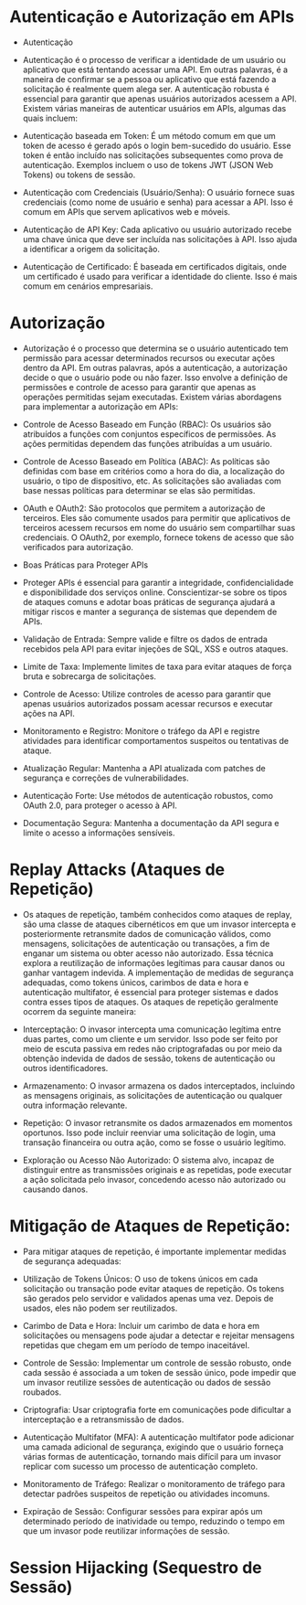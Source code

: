 # Autenticação e Autorização em APIs

* Autenticação

- Autenticação é o processo de verificar a identidade de um usuário ou aplicativo que está tentando acessar uma API. Em outras palavras, é a maneira de confirmar se a pessoa ou aplicativo que está fazendo a solicitação é realmente quem alega ser. A autenticação robusta é essencial para garantir que apenas usuários autorizados acessem a API. Existem várias maneiras de autenticar usuários em APIs, algumas das quais incluem:

- Autenticação baseada em Token: É um método comum em que um token de acesso é gerado após o login bem-sucedido do usuário. Esse token é então incluído nas solicitações subsequentes como prova de autenticação. Exemplos incluem o uso de tokens JWT (JSON Web Tokens) ou tokens de sessão.

- Autenticação com Credenciais (Usuário/Senha): O usuário fornece suas credenciais (como nome de usuário e senha) para acessar a API. Isso é comum em APIs que servem aplicativos web e móveis.

- Autenticação de API Key: Cada aplicativo ou usuário autorizado recebe uma chave única que deve ser incluída nas solicitações à API. Isso ajuda a identificar a origem da solicitação.

- Autenticação de Certificado: É baseada em certificados digitais, onde um certificado é usado para verificar a identidade do cliente. Isso é mais comum em cenários empresariais.

# Autorização

- Autorização é o processo que determina se o usuário autenticado tem permissão para acessar determinados recursos ou executar ações dentro da API. Em outras palavras, após a autenticação, a autorização decide o que o usuário pode ou não fazer. Isso envolve a definição de permissões e controle de acesso para garantir que apenas as operações permitidas sejam executadas. Existem várias abordagens para implementar a autorização em APIs:

- Controle de Acesso Baseado em Função (RBAC): Os usuários são atribuídos a funções com conjuntos específicos de permissões. As ações permitidas dependem das funções atribuídas a um usuário.

- Controle de Acesso Baseado em Política (ABAC): As políticas são definidas com base em critérios como a hora do dia, a localização do usuário, o tipo de dispositivo, etc. As solicitações são avaliadas com base nessas políticas para determinar se elas são permitidas.

- OAuth e OAuth2: São protocolos que permitem a autorização de terceiros. Eles são comumente usados para permitir que aplicativos de terceiros acessem recursos em nome do usuário sem compartilhar suas credenciais. O OAuth2, por exemplo, fornece tokens de acesso que são verificados para autorização.

* Boas Práticas para Proteger APIs

- Proteger APIs é essencial para garantir a integridade, confidencialidade e disponibilidade dos serviços online. Conscientizar-se sobre os tipos de ataques comuns e adotar boas práticas de segurança ajudará a mitigar riscos e manter a segurança de sistemas que dependem de APIs.

- Validação de Entrada: Sempre valide e filtre os dados de entrada recebidos pela API para evitar injeções de SQL, XSS e outros ataques.

- Limite de Taxa: Implemente limites de taxa para evitar ataques de força bruta e sobrecarga de solicitações.

- Controle de Acesso: Utilize controles de acesso para garantir que apenas usuários autorizados possam acessar recursos e executar ações na API.

- Monitoramento e Registro: Monitore o tráfego da API e registre atividades para identificar comportamentos suspeitos ou tentativas de ataque.

- Atualização Regular: Mantenha a API atualizada com patches de segurança e correções de vulnerabilidades.

- Autenticação Forte: Use métodos de autenticação robustos, como OAuth 2.0, para proteger o acesso à API.

- Documentação Segura: Mantenha a documentação da API segura e limite o acesso a informações sensíveis.


# Replay Attacks (Ataques de Repetição)

* Os ataques de repetição, também conhecidos como ataques de replay, são uma classe de ataques cibernéticos em que um invasor intercepta e posteriormente retransmite dados de comunicação válidos, como mensagens, solicitações de autenticação ou transações, a fim de enganar um sistema ou obter acesso não autorizado. Essa técnica explora a reutilização de informações legítimas para causar danos ou ganhar vantagem indevida. A implementação de medidas de segurança adequadas, como tokens únicos, carimbos de data e hora e autenticação multifator, é essencial para proteger sistemas e dados contra esses tipos de ataques. Os ataques de repetição geralmente ocorrem da seguinte maneira:

- Interceptação: O invasor intercepta uma comunicação legítima entre duas partes, como um cliente e um servidor. Isso pode ser feito por meio de escuta passiva em redes não criptografadas ou por meio da obtenção indevida de dados de sessão, tokens de autenticação ou outros identificadores.

- Armazenamento: O invasor armazena os dados interceptados, incluindo as mensagens originais, as solicitações de autenticação ou qualquer outra informação relevante.

- Repetição: O invasor retransmite os dados armazenados em momentos oportunos. Isso pode incluir reenviar uma solicitação de login, uma transação financeira ou outra ação, como se fosse o usuário legítimo.

- Exploração ou Acesso Não Autorizado: O sistema alvo, incapaz de distinguir entre as transmissões originais e as repetidas, pode executar a ação solicitada pelo invasor, concedendo acesso não autorizado ou causando danos.

# Mitigação de Ataques de Repetição:

* Para mitigar ataques de repetição, é importante implementar medidas de segurança adequadas:

- Utilização de Tokens Únicos: O uso de tokens únicos em cada solicitação ou transação pode evitar ataques de repetição. Os tokens são gerados pelo servidor e validados apenas uma vez. Depois de usados, eles não podem ser reutilizados.

- Carimbo de Data e Hora: Incluir um carimbo de data e hora em solicitações ou mensagens pode ajudar a detectar e rejeitar mensagens repetidas que chegam em um período de tempo inaceitável.

- Controle de Sessão: Implementar um controle de sessão robusto, onde cada sessão é associada a um token de sessão único, pode impedir que um invasor reutilize sessões de autenticação ou dados de sessão roubados.

- Criptografia: Usar criptografia forte em comunicações pode dificultar a interceptação e a retransmissão de dados.

- Autenticação Multifator (MFA): A autenticação multifator pode adicionar uma camada adicional de segurança, exigindo que o usuário forneça várias formas de autenticação, tornando mais difícil para um invasor replicar com sucesso um processo de autenticação completo.

- Monitoramento de Tráfego: Realizar o monitoramento de tráfego para detectar padrões suspeitos de repetição ou atividades incomuns.

- Expiração de Sessão: Configurar sessões para expirar após um determinado período de inatividade ou tempo, reduzindo o tempo em que um invasor pode reutilizar informações de sessão.


# Session Hijacking (Sequestro de Sessão)